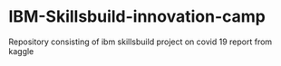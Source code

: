 # IBM-Skillsbuild-innovation-camp
Repository consisting of ibm skillsbuild project on covid 19 report from kaggle
